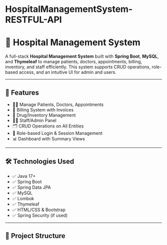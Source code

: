 # HospitalManagementSystem-RESTFUL-API

# 🏥 Hospital Management System

A full-stack **Hospital Management System** built with **Spring Boot**, **MySQL**, and **Thymeleaf** to manage patients, doctors, appointments, billing, inventory, and staff efficiently. This system supports CRUD operations, role-based access, and an intuitive UI for admin and users.

---

## 🚀 Features

- 👨‍⚕️ Manage Patients, Doctors, Appointments  
- 🧾 Billing System with Invoices  
- 💊 Drug/Inventory Management  
- 👩‍💼 Staff/Admin Panel  
- 🗂️ CRUD Operations on All Entities  
- 🔐 Role-based Login & Session Management  
- 📊 Dashboard with Summary Views  

---

## 🛠️ Technologies Used

- ✅ Java 17+  
- ✅ Spring Boot  
- ✅ Spring Data JPA  
- ✅ MySQL  
- ✅ Lombok  
- ✅ Thymeleaf  
- ✅ HTML/CSS & Bootstrap  
- ✅ Spring Security (if used)

---

## 📂 Project Structure


